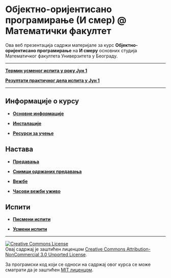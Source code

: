 # Објектно-оријентисано програмирање (И смер) @ Математички факултет

Ова веб презентација садржи материјале за курс **Објектно-оријентисано програмирање** на **И смеру** основних студија Математичког факултета Универзитета у Београду.

---

**[Термин усменог испита у року Јун 1](predavanja/info/README.md)**

**[Резултати практичног дела испита у Јун 1](pismeni-ispiti/info/README.md)**

<!-- **[(ВАЖНО!) Распоред седења на практичном у Јун 1](pismeni-ispiti/info/README.md)** -->

<!-- **[(ВАЖНО!) Пријава за практични у Јун 1](pismeni-ispiti/info/README.md)** -->

<!-- **[(ВАЖНО!) Резултати практичног дела испита у Јан 2](pismeni-ispiti/info/README.md)** -->

<!-- **[(ВАЖНО!) Распоред седења на практичном у Јан 2](pismeni-ispiti/info/README.md)** -->

<!-- **[(ВАЖНО!) Пријава за практични у Јан 2](pismeni-ispiti/info/README.md)** -->

<!-- **[Термин усменог испита у року Јануар 1](predavanja/info/README.md)** -->

<!-- **[(ВАЖНО!) Резултати практичног дела испита у Јан 1](pismeni-ispiti/info/README.md)** -->

<!-- **[(ВАЖНО!) Распоред седења на практичном у Јан 1](https://docs.google.com/spreadsheets/d/1lvBCUgSm4fvwHjjStzl-sBOH-EH4GBC9CCfkfVOLwxc/edit?usp=sharing)** -->

<!-- **[(Важно!) Пријава за практични у Јан 1](pismeni-ispiti/info/README.md)** -->

<!-- **[Додатни час вежби за групу 2и1б](vezbe/info/README.md)** -->

<!-- **[Промена термина вежби за групе 2и2а и 2и2б последње недеље](vezbe/info/README.md)** -->

<!-- **[Надокнада за групу 2и1а 18.12.2022. од 11 часова](vezbe/info/README.md)** -->

<!-- **[Раније одрађивање предавања заказаног за 19.12.2022. за ток 2и1](predavanja/info/README.md)** -->

<!-- **[Отказивање часа 1.12.2022. за групу 2и1а](vezbe/info/README.md)** -->

<!-- **[Вежбе 11.11. за групу 2и2а](vezbe/info/README.md)** -->

<!-- **[Промена термина вежби за групу 2и2б](vezbe/info/README.md)** -->

<!-- **[Отказивање вежби за групе 2и2а и 2и2б](vezbe/info/README.md)** -->

<!-- **[Промена термина вежби за групу 2и1б](vezbe/info/README.md)**

<!-- **[(Датум објаве: 26.09.2022.) Термин усменог дела испита у року Сеп 2](usmeni-ispiti/info/README.md)** -->

<!-- **[Локација практичног дела испита у испитном року Сеп 2](pismeni-ispiti/info/README.md)** -->

<!-- **[(Датум објаве: 12.09.2022.) Пријава за полагање практичног дела испита у испитном року Сеп 2](pismeni-ispiti/info/README.md)** -->

<!-- **[Резултати практичног дела испита у испитном року Сеп 1](pismeni-ispiti/info/README.md)** -->

<!-- **[(Датум објаве: 01.09.2022.) Термин усменог дела испита у року Сеп 1](usmeni-ispiti/info/README.md)** -->

<!-- **[Локација практичног дела испита у испитном року Сеп 1](pismeni-ispiti/info/README.md)** -->

<!-- **[(Датум објаве: 23.08.2022.) Пријава за полагање практичног дела испита у испитном року Сеп 1](pismeni-ispiti/info/README.md)** -->

<!-- **[(Датум објаве: 30.07.2022.) Термин усменог дела испита у року Јун 2](usmeni-ispiti/info/README.md)** -->

<!-- **[(Датум објаве: 15.06.2022.) Резултати практичног дела испита у року Јун 2](pismeni-ispiti/info/README.md)** -->

<!-- **!!! ВАЖНО !!! [Локација практичног дела испита у испитном року Јун 2](pismeni-ispiti/info/README.md)** -->

<!-- **!!! ВАЖНО !!! [Пријава за полагање практичног дела испита у испитном року Јун 2](pismeni-ispiti/info/README.md)** -->

<!-- **[Термин усменог дела испита у року Јуни 1](usmeni-ispiti/info/README.md)** -->

<!-- **[Резултати практичног дела испита у року Јун 1](pismeni-ispiti/info/README.md)** -->

<!-- **[Померање вежби - Владан](/vezbe/info/README.md)** -->

<!-- **[Замена реализатора вежби](/vezbe/info/README.md)** -->

<!-- **[Адреса за праћење предавања](/predavanja/info/README.md)** -->

---

## Информације о курсу

* **[Основне информације](/informacije/README.md)**

* **[Инсталације](/INSTALACIJE.md)**

* **[Ресурси за учење](/RESURSI-ZA-UCENJE.md)**

## Настава

* **[Предавања](/predavanja/README.md)**

* **[Снимци одржаних предавања](/predavanja/casovi-uzivo/README.md)**

* **[Вежбе](/vezbe/README.md)**

* **[Часови вежби уживо](/vezbe/casovi-uzivo/README.md)**

## Испити

<!-- * **[Колоквијуми](/kolokvijumi/README.md)** -->

* **[Писмени испити](/pismeni-ispiti/README.md)**

* **[Усмени испити](/usmeni-ispiti/README.md)**

---

<a rel="license" href="http://creativecommons.org/licenses/by-nc/3.0/"><img alt="Creative Commons License" style="border-width:0" src="https://i.creativecommons.org/l/by-nc/3.0/88x31.png" /></a><br />Овај садржај је заштићен лиценцом <a rel="license" href="http://creativecommons.org/licenses/by-nc/3.0/">Creative Commons Attribution-NonCommercial 3.0 Unported License</a>.

За програмски код који се односи на садржај овог курса се може сматрати да је заштићен [MIT лиценцом](/LICENSE).
